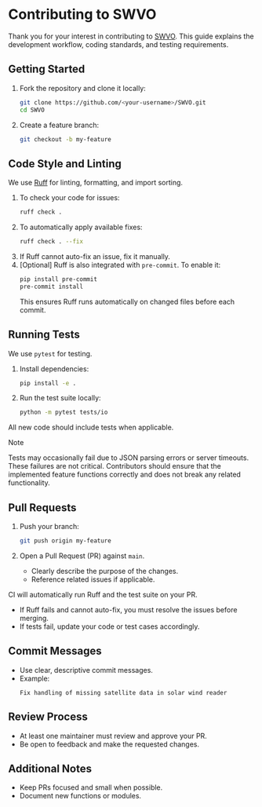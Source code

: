 # Contributing to SWVO
Thank you for your interest in contributing to [SWVO](https://github.com/GFZ/SWVO). This guide explains the development workflow, coding standards, and testing requirements.
## Getting Started
1.  Fork the repository and clone it locally:
    ```bash
    git clone https://github.com/<your-username>/SWVO.git
    cd SWVO
    ```
2.  Create a feature branch:
    ```bash
    git checkout -b my-feature
    ```
## Code Style and Linting
We use [Ruff](https://docs.astral.sh/ruff/) for linting, formatting, and import sorting.
1.  To check your code for issues:
    ```bash
    ruff check .
    ```
2. To automatically apply available fixes:
	```bash
	ruff check . --fix
	```
3. If Ruff cannot auto-fix an issue, fix it manually.
4. [Optional] Ruff is also integrated with `pre-commit`. To enable it:
    ```bash
    pip install pre-commit
    pre-commit install
    ```
    This ensures Ruff runs automatically on changed files before each commit.
    
## Running Tests
We use `pytest` for testing.
1.  Install dependencies:
    ```bash
    pip install -e .
    ```
    
2.  Run the test suite locally:
    ```bash
    python -m pytest tests/io
    ```
All new code should include tests when applicable.
> [!NOTE]  
> Tests may occasionally fail due to JSON parsing errors or server timeouts. These failures are not critical. Contributors should ensure that the implemented feature functions correctly and does not break any related functionality.
## Pull Requests
1.  Push your branch:
    ```bash
    git push origin my-feature
    ```
    
2.  Open a Pull Request (PR) against `main`.
    
    -   Clearly describe the purpose of the changes.
    -   Reference related issues if applicable.
        
CI will automatically run Ruff and the test suite on your PR.
-   If Ruff fails and cannot auto-fix, you must resolve the issues before merging.
-   If tests fail, update your code or test cases accordingly.
    
## Commit Messages
-   Use clear, descriptive commit messages.
-   Example:
    ```
    Fix handling of missing satellite data in solar wind reader
    ```
## Review Process
-   At least one maintainer must review and approve your PR.
-   Be open to feedback and make the requested changes.
    
## Additional Notes
-   Keep PRs focused and small when possible.
-   Document new functions or modules.

